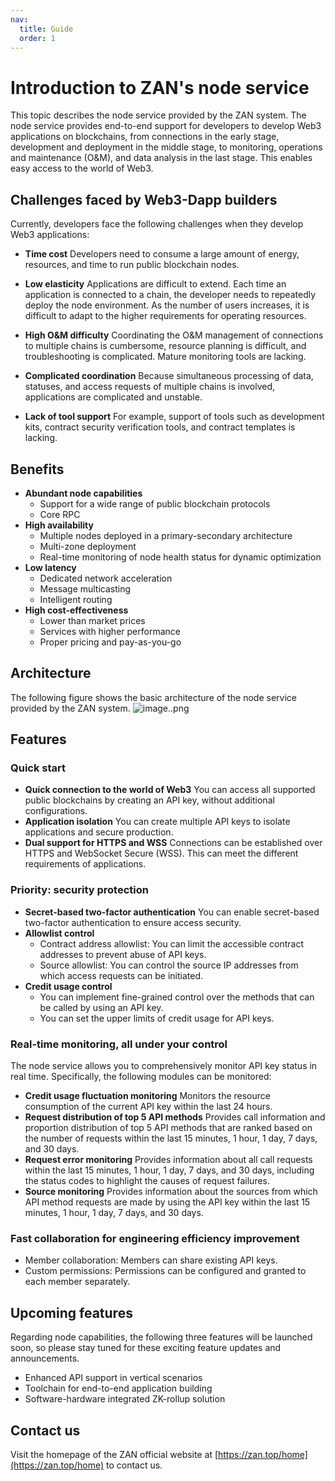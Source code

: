 ```yaml
---
nav:
  title: Guide
  order: 1
---
```


# Introduction to ZAN's node service
This topic describes the node service provided by the ZAN system. The node service provides end-to-end support for developers to develop Web3 applications on blockchains, from connections in the early stage, development and deployment in the middle stage, to monitoring, operations and maintenance (O&M), and data analysis in the last stage. This enables easy access to the world of Web3. 

## Challenges faced by Web3-Dapp builders
Currently, developers face the following challenges when they develop Web3 applications:
- **Time cost**
   Developers need to consume a large amount of energy, resources, and time to run public blockchain nodes. 

- **Low elasticity**
   Applications are difficult to extend. Each time an application is connected to a chain, the developer needs to repeatedly deploy the node environment.
   As the number of users increases, it is difficult to adapt to the higher requirements for operating resources. 

- **High O&M difficulty**
   Coordinating the O&M management of connections to multiple chains is cumbersome, resource planning is difficult, and troubleshooting is complicated.
   Mature monitoring tools are lacking. 

- **Complicated coordination**
   Because simultaneous processing of data, statuses, and access requests of multiple chains is involved, applications are complicated and unstable. 

- **Lack of tool support**
   For example, support of tools such as development kits, contract security verification tools, and contract templates is lacking. 

## Benefits
- **Abundant node capabilities**
   - Support for a wide range of public blockchain protocols
   - Core RPC
- **High availability**
   - Multiple nodes deployed in a primary-secondary architecture
   - Multi-zone deployment
   - Real-time monitoring of node health status for dynamic optimization
- **Low latency**
   - Dedicated network acceleration
   - Message multicasting
   - Intelligent routing
- **High cost-effectiveness**
   - Lower than market prices
   - Services with higher performance
   - Proper pricing and pay-as-you-go

## Architecture
The following figure shows the basic architecture of the node service provided by the ZAN system.
![image..png](http://icms-x-dita.oss-cn-zhangjiakou.aliyuncs.com/xdita-output/zh-CN/task23077230/images/p672821.png?Expires=7258139349&OSSAccessKeyId=LTAIJfoPL6wmrirR&Signature=YSQjcNoEL2d12m0C3u8k7vCTk5Q%3D)


## Features
### Quick start
- **Quick connection to the world of Web3**
   You can access all supported public blockchains by creating an API key, without additional configurations. 
- **Application isolation**
   You can create multiple API keys to isolate applications and secure production. 
- **Dual support for HTTPS and WSS**
   Connections can be established over HTTPS and WebSocket Secure (WSS). This can meet the different requirements of applications. 

### Priority: security protection
- **Secret-based two-factor authentication**
   You can enable secret-based two-factor authentication to ensure access security. 
- **Allowlist control**
   - Contract address allowlist: You can limit the accessible contract addresses to prevent abuse of API keys. 
   - Source allowlist: You can control the source IP addresses from which access requests can be initiated. 
- **Credit usage control**
   - You can implement fine-grained control over the methods that can be called by using an API key. 
   - You can set the upper limits of credit usage for API keys. 

### Real-time monitoring, all under your control
The node service allows you to comprehensively monitor API key status in real time. Specifically, the following modules can be monitored:
- **Credit usage fluctuation monitoring**
   Monitors the resource consumption of the current API key within the last 24 hours. 
- **Request distribution of top 5 API methods**
   Provides call information and proportion distribution of top 5 API methods that are ranked based on the number of requests within the last 15 minutes, 1 hour, 1 day, 7 days, and 30 days. 
- **Request error monitoring**
   Provides information about all call requests within the last 15 minutes, 1 hour, 1 day, 7 days, and 30 days, including the status codes to highlight the causes of request failures. 
- **Source monitoring**
   Provides information about the sources from which API method requests are made by using the API key within the last 15 minutes, 1 hour, 1 day, 7 days, and 30 days. 


### Fast collaboration for engineering efficiency improvement
- Member collaboration: Members can share existing API keys. 
- Custom permissions: Permissions can be configured and granted to each member separately. 

## Upcoming features

Regarding node capabilities, the following three features will be launched soon, so please stay tuned for these exciting feature updates and announcements. 
- Enhanced API support in vertical scenarios
- Toolchain for end-to-end application building
- Software-hardware integrated ZK-rollup solution

## Contact us

Visit the homepage of the ZAN official website at [https://zan.top/home](https://zan.top/home) to contact us. 
